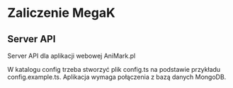 # Zaliczenie MegaK

## Server API

Server API dla aplikacji webowej AniMark.pl

W katalogu config trzeba stworzyć plik config.ts na podstawie przykładu config.example.ts. Aplikacja wymaga połączenia z bazą danych MongoDB.